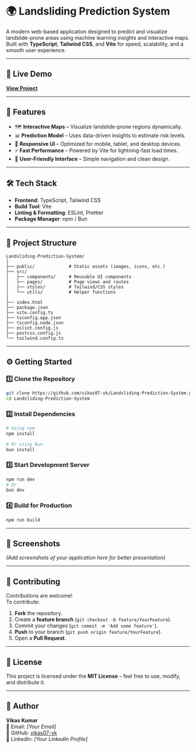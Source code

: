 # 🌍 Landsliding Prediction System

A modern web-based application designed to predict and visualize landslide-prone areas using machine learning insights and interactive maps.  
Built with **TypeScript**, **Tailwind CSS**, and **Vite** for speed, scalability, and a smooth user experience.

---

## 🚀 Live Demo  
[**View Project**](https://landsliding-prediction-system.vercel.app)

---

## 📌 Features
- 🗺 **Interactive Maps** – Visualize landslide-prone regions dynamically.
- 📊 **Prediction Model** – Uses data-driven insights to estimate risk levels.
- 📱 **Responsive UI** – Optimized for mobile, tablet, and desktop devices.
- ⚡ **Fast Performance** – Powered by Vite for lightning-fast load times.
- 🎯 **User-Friendly Interface** – Simple navigation and clean design.

---

## 🛠 Tech Stack
- **Frontend**: TypeScript, Tailwind CSS  
- **Build Tool**: Vite  
- **Linting & Formatting**: ESLint, Prettier  
- **Package Manager**: npm / Bun  

---

## 📂 Project Structure
```
Landsliding-Prediction-System/
│
├── public/             # Static assets (images, icons, etc.)
├── src/
│   ├── components/     # Reusable UI components
│   ├── pages/          # Page views and routes
│   ├── styles/         # Tailwind/CSS styles
│   └── utils/          # Helper functions
│
├── index.html
├── package.json
├── vite.config.ts
├── tsconfig.app.json
├── tsconfig.node.json
├── eslint.config.js
├── postcss.config.js
└── tailwind.config.ts
```

---

## ⚙️ Getting Started

### 1️⃣ Clone the Repository
```bash
git clone https://github.com/vikas07-vk/Landsliding-Prediction-System.git
cd Landsliding-Prediction-System
```

### 2️⃣ Install Dependencies
```bash
# Using npm
npm install

# Or using Bun
bun install
```

### 3️⃣ Start Development Server
```bash
npm run dev
# Or
bun dev
```

### 4️⃣ Build for Production
```bash
npm run build
```

---

## 📸 Screenshots
*(Add screenshots of your application here for better presentation)*

---

## 🤝 Contributing
Contributions are welcome!  
To contribute:
1. **Fork** the repository.
2. Create a **feature branch** (`git checkout -b feature/YourFeature`).
3. Commit your changes (`git commit -m 'Add some feature'`).
4. **Push** to your branch (`git push origin feature/YourFeature`).
5. Open a **Pull Request**.

---

## 📜 License
This project is licensed under the **MIT License** – feel free to use, modify, and distribute it.

---

## 👤 Author
**Vikas Kumar**  
📧 Email: *[Your Email]*  
🔗 GitHub: [vikas07-vk](https://github.com/vikas07-vk)  
🔗 LinkedIn: *[Your LinkedIn Profile]*  
